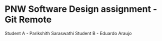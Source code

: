 # PNW Software Design assignment - Git Remote 
Student A - Parikshith Saraswathi
Student B - Eduardo Araujo 
